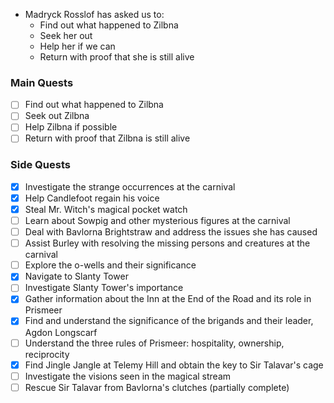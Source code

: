 - Madryck Rosslof has asked us to:
	- Find out what happened to Zilbna
	- Seek her out
	- Help her if we can
	- Return with proof that she is still alive 

### Main Quests

- [ ] Find out what happened to Zilbna
- [ ] Seek out Zilbna
- [ ] Help Zilbna if possible
- [ ] Return with proof that Zilbna is still alive
### Side Quests
- [x] Investigate the strange occurrences at the carnival
- [x] Help Candlefoot regain his voice
- [x] Steal Mr. Witch's magical pocket watch
- [ ] Learn about Sowpig and other mysterious figures at the carnival
- [ ] Deal with Bavlorna Brightstraw and address the issues she has caused
- [ ] Assist Burley with resolving the missing persons and creatures at the carnival
- [ ] Explore the o-wells and their significance
- [x] Navigate to Slanty Tower
- [ ] Investigate Slanty Tower's importance
- [x] Gather information about the Inn at the End of the Road and its role in Prismeer
- [x] Find and understand the significance of the brigands and their leader, Agdon Longscarf
- [ ] Understand the three rules of Prismeer: hospitality, ownership, reciprocity
- [x] Find Jingle Jangle at Telemy Hill and obtain the key to Sir Talavar's cage
- [ ] Investigate the visions seen in the magical stream
- [ ] Rescue Sir Talavar from Bavlorna's clutches (partially complete)
